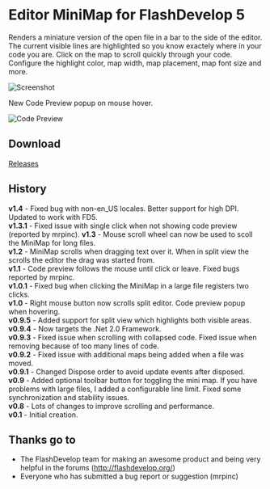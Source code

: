 # Editor MiniMap for FlashDevelop 5

Renders a miniature version of the open file in a bar to the side of the editor. The current visible lines are highlighted so you know exactely where in your code you are. Click on the map to scroll quickly through your code. Configure the highlight color, map width, map placement, map font size and more.

![Screenshot](http://dl.dropbox.com/u/3917850/images/editorminimap.png)  

New Code Preview popup on mouse hover.  

![Code Preview](http://dl.dropbox.com/u/3917850/images/editorminimap-codepreview.png)  

## Download
[Releases](https://github.com/JoeRobich/fd-editorminimap/releases/) 

## History
**v1.4** - Fixed bug with non-en_US locales. Better support for high DPI. Updated to work with FD5.  
**v1.3.1** - Fixed issue with single click when not showing code preview (reported by mrpinc).
**v1.3** - Mouse scroll wheel can now be used to scoll the MiniMap for long files.  
**v1.2** - MiniMap scrolls when dragging text over it. When in split view the scrolls the editor the drag was started from.  
**v1.1** - Code preview follows the mouse until click or leave. Fixed bugs reported by mrpinc.  
**v1.0.1** - Fixed bug when clicking the MiniMap in a large file registers two clicks.  
**v1.0** - Right mouse button now scrolls split editor. Code preview popup when hovering.  
**v0.9.5** - Added support for split view which highlights both visible areas.  
**v0.9.4** - Now targets the .Net 2.0 Framework.  
**v0.9.3** - Fixed issue when scrolling with collapsed code. Fixed issue when removing because of too many lines of code.  
**v0.9.2** - Fixed issue with additional maps being added when a file was moved.  
**v0.9.1** - Changed Dispose order to avoid update events after disposed.  
**v0.9** - Added optional toolbar button for toggling the mini map. If you have problems with large files, I added a configurable line limit. Fixed some synchronization and stability issues.  
**v0.8** - Lots of changes to improve scrolling and performance.  
**v0.1** - Initial creation.  

## Thanks go to

- The FlashDevelop team for making an awesome product and being very helpful in the forums (http://flashdevelop.org/)
- Everyone who has submitted a bug report or suggestion (mrpinc)
